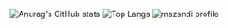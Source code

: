 ![Anurag's GitHub stats](https://github-readme-stats.vercel.app/api?username=SeoHyunHo99&show_icons=true&theme=ambient_gradient)
![Top Langs](https://github-readme-stats.vercel.app/api/top-langs/?username=SeoHyunHo99&layout=compact)
![mazandi profile](http://mazandi.herokuapp.com/api?handle={shh2849}&theme=warm)
